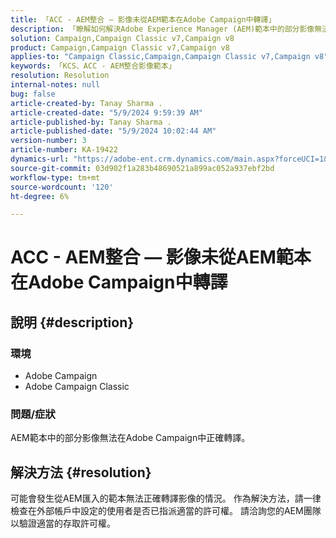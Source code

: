 ```yaml
---
title: 「ACC - AEM整合 — 影像未從AEM範本在Adobe Campaign中轉譯」
description: 「瞭解如何解決Adobe Experience Manager (AEM)範本中的部分影像無法在Adobe Campaign中正確呈現的問題。」
solution: Campaign,Campaign Classic v7,Campaign v8
product: Campaign,Campaign Classic v7,Campaign v8
applies-to: "Campaign Classic,Campaign,Campaign Classic v7,Campaign v8"
keywords: 「KCS、ACC - AEM整合影像範本」
resolution: Resolution
internal-notes: null
bug: false
article-created-by: Tanay Sharma .
article-created-date: "5/9/2024 9:59:39 AM"
article-published-by: Tanay Sharma .
article-published-date: "5/9/2024 10:02:44 AM"
version-number: 3
article-number: KA-19422
dynamics-url: "https://adobe-ent.crm.dynamics.com/main.aspx?forceUCI=1&pagetype=entityrecord&etn=knowledgearticle&id=99102ad9-ea0d-ef11-9f8a-6045bd0201f5"
source-git-commit: 03d902f1a283b48690521a899ac052a937ebf2bd
workflow-type: tm+mt
source-wordcount: '120'
ht-degree: 6%

---
```


# ACC - AEM整合 — 影像未從AEM範本在Adobe Campaign中轉譯

## 說明 {#description}


### 環境

- Adobe Campaign
- Adobe Campaign Classic


### 問題/症狀

AEM範本中的部分影像無法在Adobe Campaign中正確轉譯。


## 解決方法 {#resolution}


可能會發生從AEM匯入的範本無法正確轉譯影像的情況。 作為解決方法，請一律檢查在外部帳戶中設定的使用者是否已指派適當的許可權。 請洽詢您的AEM團隊以驗證適當的存取許可權。
